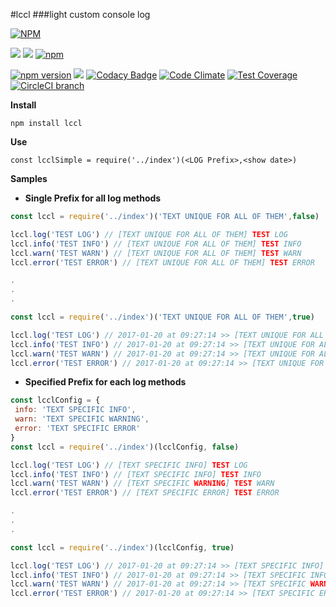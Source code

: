 #lccl
###light custom console log

[![NPM](https://nodei.co/npm/lccl.png?downloads=true&downloadRank=true&stars=true)](https://nodei.co/npm/lccl/)

[![](https://img.shields.io/badge/autor-Marco%20Somma-lightgrey.svg?style=flat)](https://www.npmjs.com/~marcosomma) [![](https://img.shields.io/badge/license-ISC-blue.svg?style=flat)](https://www.npmjs.com/package/lccl) [![npm](https://img.shields.io/npm/dm/lccl.svg)](https://www.npmjs.com/package/lccl)

[![npm version](https://badge.fury.io/js/lccl.svg)](http://badge.fury.io/js/lccl) [![](https://img.shields.io/badge/version-STABLE-brightgreen.svg)](https://www.npmjs.com/package/lccl) [![Codacy Badge](https://api.codacy.com/project/badge/grade/a2ee79ed96884b899115ae44106537f8)](https://www.codacy.com/app/makso1979/lccl) [![Code Climate](https://codeclimate.com/github/marcosomma/lccl/badges/gpa.svg)](https://codeclimate.com/github/marcosomma/lccl) [![Test Coverage](https://codeclimate.com/github/marcosomma/lccl/badges/coverage.svg)](https://codeclimate.com/github/marcosomma/lccl) [![CircleCI branch](https://img.shields.io/circleci/project/marcosomma/lccl/master.svg)](https://circleci.com/gh/marcosomma/lccl/tree/master)

**Install**

`npm install lccl `

**Use**

`const lcclSimple = require('../index')(<LOG Prefix>,<show date>)`

**Samples**

- **Single Prefix for all log methods**
```javascript
const lccl = require('../index')('TEXT UNIQUE FOR ALL OF THEM',false)

lccl.log('TEST LOG') // [TEXT UNIQUE FOR ALL OF THEM] TEST LOG
lccl.info('TEST INFO') // [TEXT UNIQUE FOR ALL OF THEM] TEST INFO
lccl.warn('TEST WARN') // [TEXT UNIQUE FOR ALL OF THEM] TEST WARN
lccl.error('TEST ERROR') // [TEXT UNIQUE FOR ALL OF THEM] TEST ERROR

.
.
.

const lccl = require('../index')('TEXT UNIQUE FOR ALL OF THEM',true)

lccl.log('TEST LOG') // 2017-01-20 at 09:27:14 >> [TEXT UNIQUE FOR ALL OF THEM] TEST LOG
lccl.info('TEST INFO') // 2017-01-20 at 09:27:14 >> [TEXT UNIQUE FOR ALL OF THEM] TEST INFO
lccl.warn('TEST WARN') // 2017-01-20 at 09:27:14 >> [TEXT UNIQUE FOR ALL OF THEM] TEST WARN
lccl.error('TEST ERROR') // 2017-01-20 at 09:27:14 >> [TEXT UNIQUE FOR ALL OF THEM] TEST ERROR

```


- **Specified Prefix for each log methods**
```javascript
const lcclConfig = {
 info: 'TEXT SPECIFIC INFO',
 warn: 'TEXT SPECIFIC WARNING',
 error: 'TEXT SPECIFIC ERROR'
}
const lccl = require('../index')(lcclConfig, false)

lccl.log('TEST LOG') // [TEXT SPECIFIC INFO] TEST LOG
lccl.info('TEST INFO') // [TEXT SPECIFIC INFO] TEST INFO
lccl.warn('TEST WARN') // [TEXT SPECIFIC WARNING] TEST WARN
lccl.error('TEST ERROR') // [TEXT SPECIFIC ERROR] TEST ERROR

.
.
.

const lccl = require('../index')(lcclConfig, true)

lccl.log('TEST LOG') // 2017-01-20 at 09:27:14 >> [TEXT SPECIFIC INFO] TEST LOG
lccl.info('TEST INFO') // 2017-01-20 at 09:27:14 >> [TEXT SPECIFIC INFO] TEST INFO
lccl.warn('TEST WARN') // 2017-01-20 at 09:27:14 >> [TEXT SPECIFIC WARNING] TEST WARN
lccl.error('TEST ERROR') // 2017-01-20 at 09:27:14 >> [TEXT SPECIFIC ERROR] TEST ERROR

```
